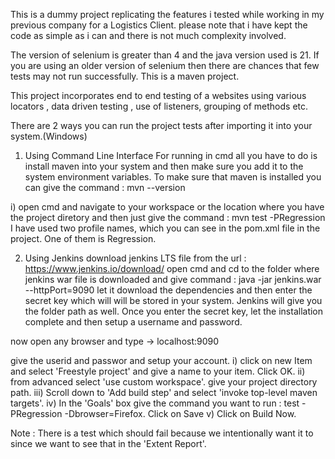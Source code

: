 This is a dummy project replicating the features i tested while working in my previous company for a Logistics Client.
please note that i have kept the code as simple as i can and there is not much complexity involved.

The version of selenium is greater than 4 and the java version used is 21. If you are using an older version of selenium then there are chances that few tests may not run successfully.
This is a maven project.

This project incorporates end to end testing of a websites using various locators , data driven testing , use of listeners, grouping of methods etc.

There are 2 ways you can run the project tests after importing it into your system.(Windows)
1) Using Command Line Interface
For running in cmd all you have to do is install maven into your system and then make sure you add it to the system environment variables.
To make sure that maven is installed you can give the command : mvn --version

i) open cmd and navigate to your workspace or the location where you have the project diretory and then just give the command : mvn test -PRegression
I have used two profile names, which you can see in the pom.xml file in the project. One of them is Regression.
 
 
2) Using Jenkins
download jenkins LTS file from the url : https://www.jenkins.io/download/
open cmd and cd to the folder where jenkins war file is downloaded and give command : java -jar jenkins.war --httpPort=9090
let it download the dependencies and then enter the secret key which will will be stored in your system. Jenkins will give you the folder path as well.
Once you enter the secret key, let the installation complete and then setup a username and password.

now open any browser and type -> localhost:9090

give the userid and passwor and setup your account.
i) click on new Item and select 'Freestyle project' and give a name to your item. Click OK.
ii) from advanced select 'use custom workspace'. give your project directory path.
iii) Scroll down to 'Add build step' and select 'invoke top-level maven targets'.
iv) In the 'Goals' box give the command you want to run : test -PRegression -Dbrowser=Firefox. Click on Save
v) Click on Build Now.

Note : There is a test which should fail because we intentionally want it to since we want to see that in the 'Extent Report'. 



